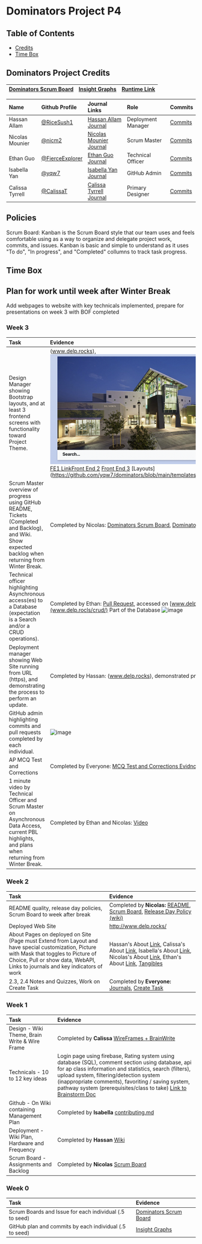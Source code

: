 # Dominators Project P4

## Table of Contents
- [Credits](https://github.com/yqw7/dominators/blob/main/README.md#dominators-project-credits)
- [Time Box](https://github.com/yqw7/dominators/blob/main/README.md#time-box)

## Dominators Project Credits

|[Dominators Scrum Board](https://github.com/yqw7/dominators/projects/1)|[Insight Graphs](https://github.com/yqw7/dominators/graphs/contributors)|[Runtime Link](www.delp.rocks)|
| :---   | :--- | :---|

Name | Github Profile | Journal Links | Role | Commits |
| :---- | :---- | :---- | :---- | :---- 
| Hassan Allam | [@RiceSush1](https://github.com/ricesush1) | [ Hassan Allam Journal]() | Deployment Manager | [Commits](https://github.com/yqw7/dominators/graphs/contributors) |
| Nicolas Mounier | [@nicm2](https://github.com/nicm2) | [ Nicolas Mounier Journal](https://docs.google.com/document/d/1cUC118ElQNjxUQJUZK0I8cet_aIrYRc2IVTN099TU9I/edit) | Scrum Master | [Commits](https://github.com/yqw7/dominators/graphs/contributors) |
| Ethan Guo | [@FierceExplorer](https://github.com/FierceExplorer) | [Ethan Guo Journal](https://docs.google.com/document/d/11cBSfBfDJXizFQeEGC3qvqjwIzic5QQyVkWxspujZPM/edit?usp=sharing) | Technical Officer | [Commits](https://github.com/yqw7/dominators/graphs/contributors) |
| Isabella Yan | [@yqw7](https://github.com/yqw7) | [ Isabella Yan Journal](https://docs.google.com/document/d/1ru-krw9LxC4oGohZRF2XpdgwUlTE7nF5fdzvu13DCVo/edit?usp=sharing) | GitHub Admin | [Commits](https://github.com/yqw7/dominators/graphs/contributors) |
| Calissa Tyrrell | [@CalissaT](https://github.com/CalissaT) | [Calissa Tyrrell Journal]() | Primary Designer | [Commits](https://github.com/yqw7/dominators/graphs/contributors) |

## Policies 

Scrum Board: Kanban is the Scrum Board style that our team uses and feels comfortable using as a way to organize and delegate project work, commits, and issues. Kanban is basic and simple to understand as it uses "To do", "In progress", and "Completed" collumns to track task progress.

## Time Box

## Plan for work until week after Winter Break

Add webpages to website with key technicals implemented, prepare for presentations on week 3 with BOF completed
### Week 3

Task | Evidence |
| :---- | :---- | 
| Design Manager showing Bootstrap layouts, and at least 3 frontend screens with functionality toward Project Theme. | (www.delp.rocks), ![Front End 1](https://github.com/yqw7/dominators/blob/main/static/Screen%20Shot%202021-12-16%20at%2012.10.23%20PM.png?raw=true) [FE1 Link](https://github.com/yqw7/dominators/blob/main/templates/walruses.html)[Front End 2](https://github.com/yqw7/dominators/blob/main/static/Screen%20Shot%202021-12-16%20at%2012.10.02%20PM.png?raw=true) [Front End 3](https://github.com/yqw7/dominators/blob/main/static/Screen%20Shot%202021-12-16%20at%2012.09.45%20PM.png?raw=true) [Layouts] (https://github.com/yqw7/dominators/blob/main/templates/layouts/layouts.html)|
| Scrum Master overview of progress using GitHub README, Tickets (Completed and Backlog), and Wiki.  Show expected backlog when returning from Winter Break. | Completed by Nicolas: [Dominators Scrum Board](https://github.com/yqw7/dominators/projects/1), [Dominators Wiki](https://github.com/yqw7/dominators/wiki), [README](https://github.com/yqw7/dominators#readme)
| Technical officer highlighting Asynchronous access(es) to a Database (expectation is a Search and/or a CRUD operations). | Completed by Ethan: [Pull Request](https://github.com/yqw7/dominators/pull/48), accessed on [www.delp.rocks/crud](www.delp.rocls/crud/) Part of the Database ![image](https://user-images.githubusercontent.com/89167174/146322748-0ce3288c-f76f-4a7b-b0bb-abf070b5d23e.png)|
| Deployment manager showing Web Site running from URL (https), and demonstrating the process to perform an update. | Completed by Hassan: (www.delp.rocks), demonstrated process in live review|
| GitHub admin highlighting commits and pull requests completed by each individual. |![image](https://user-images.githubusercontent.com/89166884/145882689-91278e0c-487a-4edd-8014-3d058a839d05.png)
| AP MCQ Test and Corrections | Completed by Everyone: [MCQ Test and Corrections Evidnce](https://github.com/yqw7/dominators/issues/44)
| 1 minute video by Technical Officer and Scrum Master on Asynchronous Data Access, current PBL highlights, and plans when returning from Winter Break. | Completed by Ethan and Nicolas: [Video](https://drive.google.com/file/d/1L3d6ztSZQayMkXctqjXDZKBJNJ4h2Oyw/view?usp=sharing)
### Week 2

Task | Evidence |
| :---- | :---- | 
| README quality, release day policies, Scrum Board to week after break | Completed by **Nicolas:** [README](https://github.com/yqw7/dominators), [Scrum Board](https://github.com/yqw7/dominators/projects/1), [Release Day Policy (wiki)](https://github.com/yqw7/dominators/wiki/Work-Schedule---Policy) |
| Deployed Web Site | http://www.delp.rocks/|
| About Pages on deployed on Site (Page must Extend from Layout and have special customization, Picture with Mask that toggles to Picture of Choice, Pull or show data, WebAPI, Links to journals and key indicators of work | Hassan's About [Link](https://github.com/yqw7/dominators/blob/main/templates/abouthassan.html), Calissa's About [Link](https://github.com/yqw7/dominators/blob/main/templates/calissa.html), Isabella's About [Link](https://github.com/yqw7/dominators/blob/main/templates/isabella.html), Nicolas's About [Link](https://github.com/yqw7/dominators/blob/main/templates/nicolas/nicolas.html), Ethan's About [Link](https://github.com/yqw7/dominators/blob/main/templates/ethan/Ethan.html), [Tangibles](https://github.com/yqw7/dominators/issues/40)
| 2.3, 2.4 Notes and Quizzes, Work on Create Task | Completed by **Everyone:** [Journals](https://github.com/yqw7/dominators/issues/37), [Create Task](https://github.com/yqw7/dominators/issues/24)

### Week 1

Task | Evidence |
| :---- | :---- | 
| Design - Wiki Theme, Brain Write & Wire Frame | Completed by **Calissa** [WireFrames + BrainWrite](https://docs.google.com/document/d/1o7De0RaBmzGRu645UDJPF3GE6uby7-S05AFiv4iS_pc/edit#)
| Technicals - 10  to 12 key ideas |Login page using firebase, Rating system using database (SQL), comment section using database, api for ap class information and statistics, search (filters), upload system, filtering/detection system (inappropriate comments), favoriting / saving system, pathway system (prerequisites/class to take) [Link to Brainstorm Doc](https://docs.google.com/document/d/1o7De0RaBmzGRu645UDJPF3GE6uby7-S05AFiv4iS_pc/edit#heading=h.ixw3d210c27r)|
| Github - On Wiki containing Management Plan | Completed by **Isabella** [contributing.md](https://github.com/yqw7/dominators/blob/main/CONTRIBUTING.md) |
| Deployment - Wiki Plan, Hardware and Frequency | Completed by **Hassan** [Wiki](https://github.com/yqw7/dominators/wiki/Deployment) |
| Scrum Board - Assignments and Backlog | Completed by **Nicolas** [Scrum Board](https://github.com/yqw7/dominators/projects/1) |

### Week 0

Task | Evidence |
| :---- | :---- | 
| Scrum Boards and Issue for each individual (.5 to seed) | [Dominators Scrum Board](https://github.com/yqw7/dominators/projects/1)|
| GitHub plan and commits by each individual (.5 to seed) | [Insight Graphs](https://github.com/yqw7/dominators/graphs/contributors)|



